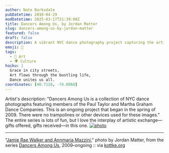 ```yaml
---
author: Nate Barksdale
pubDatetime: 2010-04-29
modDatetime: 2025-03-17T21:39:08Z
title: Dancers Among Us, by Jordan Matter
slug: dancers-among-us-by-jordan-matter
featured: false
draft: false
description: A vibrant NYC dance photography project capturing the artistry of members from the Paul Taylor and Martha Graham Dance Companies.
emoji: 💃
tags:
  - 🎨 Art
  - 🌍 Culture
haiku: |
  Grace in city streets,  
  Art flows through the bustling life,  
  Dance unites us all.
coordinates: [40.7128, -74.0060]
---
```


Artist's description: "Dancers Among Us is a collection of NYC dance photographs featuring members of the Paul Taylor and Martha Graham Dance Companies. This is an ongoing project that began in the spring of 2009. There were no trampolines or other devices used for these images." The entire series is lots of fun, but I love the interplay of artistic exchange—gifts offered, gifts received—in this one. [![photo](http://culture-making.com/media/dance_couple_bw.jpg)](http://www.jordanmatter.com/photography/dance-photography/dancers-among-us.php#dance_couple_bw.jpg)

---

"[Jamie Rae Walker and Annmaria Mazzini](http://www.jordanmatter.com/photography/dance-photography/dancers-among-us.php#dance_couple_bw.jpg)," photo by Jordan Matter, from the series [Dancers Among Us](http://www.jordanmatter.com/photography/dance-photography/dancers-among-us.php#dance_couple_bw.jpg), 2009–ongoing :: via [kottke.org](http://kottke.org/10/04/dancers-among-us)
